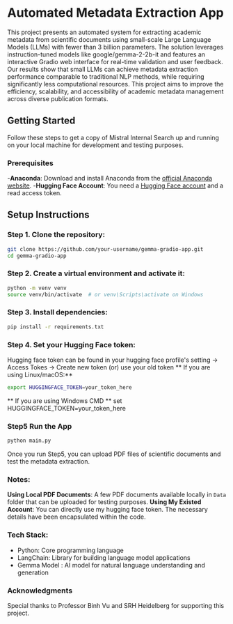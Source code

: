 # Automated Metadata Extraction App

This project presents an automated system for extracting academic metadata from scientific documents using small-scale Large Language Models (LLMs) with fewer than 3 billion parameters. The solution leverages instruction-tuned models like google/gemma-2-2b-it and features an interactive Gradio web interface for real-time validation and user feedback. Our results show that small LLMs can achieve metadata extraction performance comparable to traditional NLP methods, while requiring significantly less computational resources. This project aims to improve the efficiency, scalability, and accessibility of academic metadata management across diverse publication formats.

## Getting Started
Follow these steps to get a copy of Mistral Internal Search up and running on your local machine for development and testing purposes.

### Prerequisites
-**Anaconda**: Download and install Anaconda from the [official Anaconda website](https://www.anaconda.com/products/individual).
-**Hugging Face Account**: You need a [Hugging Face account](https://huggingface.co/) and a read access token.
  
## Setup Instructions

### Step 1. Clone the repository:
```bash
git clone https://github.com/your-username/gemma-gradio-app.git
cd gemma-gradio-app
```

### Step 2. Create a virtual environment and activate it:
```bash
python -m venv venv
source venv/bin/activate  # or venv\Scripts\activate on Windows
```

### Step 3. Install dependencies:
```bash
pip install -r requirements.txt
```

### Step 4. Set your Hugging Face token:
Hugging face token can be found in your hugging face profile's setting -> Access Tokes -> Create new token (or) use your old token
** If you are using Linux/macOS:**
```bash
export HUGGINGFACE_TOKEN=your_token_here
```
** If you are using Windows CMD **
set HUGGINGFACE_TOKEN=your_token_here

### Step5 Run the App

```bash
python main.py
```
Once you run Step5, you can upload PDF files of scientific documents and test the metadata extraction.

### Notes:
**Using Local PDF Documents**:
  A few PDF documents available locally in `Data` folder that can be uploaded for testing purposes.
**Using My Existed Account**:
  You can directly use my hugging face token. The necessary details have been encapsulated within the code.
  
### Tech Stack:
- Python: Core programming language
- LangChain: Library for building language model applications
- Gemma Model : AI model for natural language understanding and generation

### Acknowledgments
Special thanks to Professor Binh Vu and SRH Heidelberg for supporting this project.
